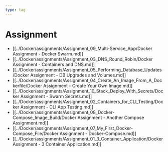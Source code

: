 ```yaml
---
type: tag
---
```

# Assignment

- [[../Docker/assignments/Assignment_09_Multi-Service_App/Docker Assignment - Docker Swarm.md]]
- [[../Docker/assignments/Assignment_03_DNS_Round_Robin/Docker Assignment - Containers and DNS.md]]
- [[../Docker/assignments/Assignment_05_Performing_Database_Updates/Docker Assignment - DB Upgrades and Volumes.md]]
- [[../Docker/assignments/Assignment_04_Create_An_Image_From_A_Dockerfile/Docker Assignment - Create Your Own Image.md]]
- [[../Docker/assignments/Assignment_10_Stack_Deploy_With_Secrets/Docker Assignment - Swarm Secrets.md]]
- [[../Docker/assignments/Assignment_02_Containers_for_CLI_Testing/Docker Assignment - CLI App Testing.md]]
- [[../Docker/assignments/Assignment_08_Docker-Compose_Image_Build/Docker Assignment - Another Compose Assignment.md]]
- [[../Docker/assignments/Assignment_07_My_First_Docker-Compose_File/Docker Assignment - Docker-Compose.md]]
- [[../Docker/assignments/Assignment_01_3_Container_Application/Docker Assignment - 3 Container Application.md]]
